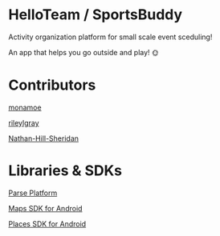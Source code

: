 # HelloTeam / SportsBuddy 
Activity organization platform for small scale event sceduling! 

An app that helps you go outside and play! 🌞

# Contributors
[monamoe](https://github.com/monamoe)

[rileylgray](https://github.com/rileylgray)

[Nathan-Hill-Sheridan](https://github.com/Nathan-Hill-Sheridan)

# Libraries & SDKs
[Parse Platform](https://docs.parseplatform.org/android/guide/)

[Maps SDK for Android](https://developers.google.com/maps/documentation/android-sdk/overview)

[Places SDK for Android](https://developers.google.com/maps/documentation/places/android-sdk/overview)



